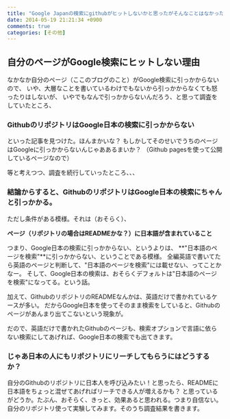 ```yaml
---
title: "Google Japanの検索にgithubがヒットしないかと思ったがそんなことはなかった"
date: 2014-05-19 21:21:34 +0900
comments: true
categories: [その他]
---
```


## 自分のページがGoogle検索にヒットしない理由

なかなか自分のページ（ここのブログのこと）がGoogle検索に引っかからないので、
いや、大層なことを書いているわけでもないから引っかからなくても怒ったりはしないが、
いやでもなんで引っかからないんだろう、と思って調査をしていたところ、

### GithubのリポジトリはGoogle日本の検索に引っかからない

といった記事を見つけた。ほんまかいな？
もしかしてそのせいでうちのページはGoogleに引っかからないんじゃああるまいか？
（Github pagesを使って公開しているページなので）

等と考えつつ、調査を続行していったところ、、、

### 結論からすると、GithubのリポジトリはGoogle日本の検索にちゃんと引っかかる。

ただし条件がある模様。それは（おそらく）、

**ページ（リポジトリの場合はREADMEかな？）に日本語が含まれていること**

つまり、Google日本の検索に引っかからない、というよりは、
**"日本語のページを検索"**に引っかからない、ということである模様。
全編英語で書いてたら英語のページと判断して、"日本語のページを検索"には載せない、ってことかなー。
そして、Google日本の検索は、おそらくデフォルトは"日本語のページを検索"になってる。という話。

加えて、GithubのリポジトリのREADMEなんかは、英語だけで書かれているケースが多い。
だからGoogle日本を使ってそのまま検索をしていると、Githubのページがあんまり出てこないという現象が。

だので、英語だけで書かれたGithubのページも、検索オプションで言語に依らない検索にしてあげれば、Google日本の検索でも出てきます。

### じゃあ日本の人にもリポジトリにリーチしてもらうにはどうするか？

自分のGithubのリポジトリに日本人を呼び込みたい！と思ったら、READMEに日本語をちょっと混ぜてあげればリーチできる人が増えるかも？
と思っているがどうか。たぶん、おそらく、きっと、効果あると思われる。つまり自信ない。
自分のリポジトリ使って実験してみます。そのうち調査結果を書きます。
